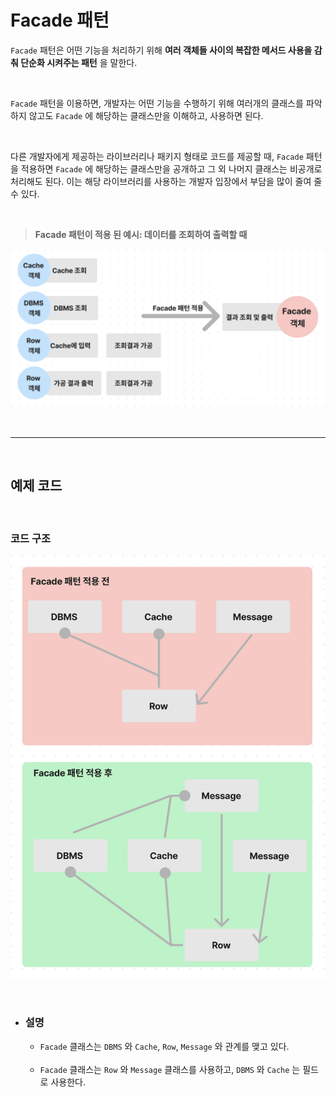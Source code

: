 # **Facade 패턴**
`Facade` 패턴은 어떤 기능을 처리하기 위해 **여러 객체들 사이의 복잡한 메서드 사용을 감춰 단순화 시켜주는 패턴** 을 말한다.

<br>

`Facade` 패턴을 이용하면, 개발자는 어떤 기능을 수행하기 위해 여러개의 클래스를 파악하지 않고도 `Facade` 에 해당하는 클래스만을 이해하고, 사용하면 된다.

<br>

다른 개발자에게 제공하는 라이브러리나 패키지 형태로 코드를 제공할 때, `Facade` 패턴을 적용하면 `Facade` 에 해당하는 클래스만을 공개하고 그 외 나머지 클래스는 비공개로 처리해도 된다. 이는 해당 라이브러리를 사용하는 개발자 입장에서 부담을 많이 줄여 줄 수 있다.


<br>

> **Facade 패턴이 적용 된 예시: 데이터를 조회하여 출력할 때**

![FacadeExample.png](/img/FacadeExample.png)

<br><hr><br>

## **예제 코드**

<br>

### **코드 구조**
![FacadeStructure.png](/img/FacadeStructure.png)

<br>

- ### **설명** 

    - `Facade` 클래스는  `DBMS` 와 `Cache`, `Row`, `Message` 와 관계를 맺고 있다.

    <br>

    - `Facade` 클래스는 `Row` 와 `Message` 클래스를 사용하고, `DBMS` 와 `Cache` 는 필드로 사용한다.